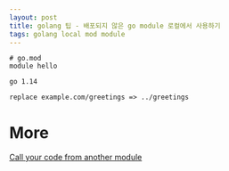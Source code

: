 ```yaml
---
layout: post
title: golang 팁 - 배포되지 않은 go module 로컬에서 사용하기
tags: golang local mod module
---
```


```
# go.mod
module hello

go 1.14

replace example.com/greetings => ../greetings
```

# More
[Call your code from another module](https://golang.org/doc/tutorial/call-module-code)
